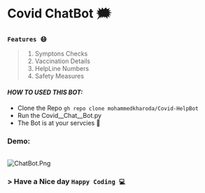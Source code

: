 
# Covid ChatBot 🗯️

### ``Features 😷`` 
> 1. Symptons Checks
> 2. Vaccination Details
> 3. HelpLine Numbers
> 4. Safety Measures

#### *HOW TO USED THIS BOT:*
* Clone the Repo 
```gh repo clone mohammedkharoda/Covid-HelpBot```
* Run the Covid__Chat__Bot.py
* The Bot is at your servcies 🥳


### Demo:
| | |
| ----------- | ----------- |


![ChatBot.Png](covid.png)

### > Have a Nice day `Happy Coding 💻`
